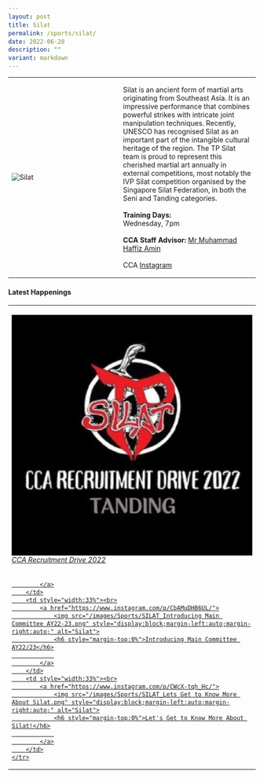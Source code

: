```yaml
---
layout: post
title: Silat
permalink: /sports/silat/
date: 2022-06-20
description: ""
variant: markdown
---
```

<table>
    <tbody><tr>
        <td style="width:45%"><img src="https://hosting.photobucket.com/images/i/tracyng81/Silat.jpeg?width=320&amp;height=320&amp;fit=bounds" style="display:block;margin-left:auto;margin-right:auto;" alt="Silat"></td>
        <td>
            <p>
                Silat is an ancient form of martial arts originating from Southeast Asia. It is an impressive performance that combines powerful strikes with intricate joint manipulation techniques. Recently, UNESCO has recognised Silat as an important part of the intangible cultural heritage of the region. The TP Silat team is proud to represent this cherished martial art annually in external competitions, most notably the IVP Silat competition organised by the Singapore Silat Federation, in both the Seni and Tanding categories.<br>
                <br>
                <b>Training Days:</b><br>
                Wednesday, 7pm<br>
                <br>
                <b>CCA Staff Advisor:</b> <a href="mailto:Muhammad_Haffiz_AMIN@TP.EDU.SG">Mr Muhammad Haffiz Amin</a><br>
                <br>
                CCA <a href="https://www.instagram.com/tpsilat">Instagram</a>
            </p>
        </td>
    </tr>
</tbody></table>


#### Latest Happenings

<table>
    <tbody><tr>
        <td style="width:33%"><br>
            <a href="https://www.instagram.com/p/CcsSsM1hGzG/">
                <img src="/images/Sports/SILAT_CCA Recruitment Drive 2022.png" style="display:block;margin-left:auto;margin-right:auto;" alt="Silat">
                <h6 style="margin-top:0%">CCA Recruitment Drive 2022</h6>
                
            </a>
        </td>
        <td style="width:33%"><br>
            <a href="https://www.instagram.com/p/CbAMuDHB6UL/">
                <img src="/images/Sports/SILAT_Introducing Main Committee AY22-23.png" style="display:block;margin-left:auto;margin-right:auto;" alt="Silat">
                <h6 style="margin-top:0%">Introducing Main Committee AY22/23</h6>
                
            </a>
        </td>
        <td style="width:33%"><br>
            <a href="https://www.instagram.com/p/CWcX-tqh_Hc/">
                <img src="/images/Sports/SILAT_Lets Get to Know More About Silat.png" style="display:block;margin-left:auto;margin-right:auto;" alt="Silat">
                <h6 style="margin-top:0%">Let's Get to Know More About Silat!</h6>
                
            </a>
        </td>
    </tr>
</tbody></table>
